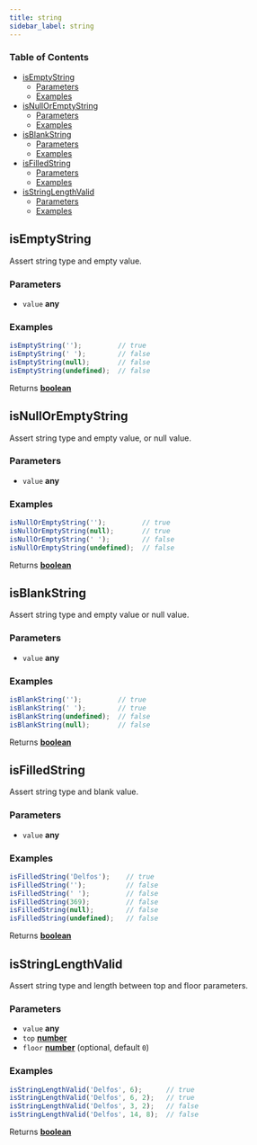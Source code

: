 ```yaml
---
title: string
sidebar_label: string
---
```

<!-- Generated by documentation.js. Update this documentation by updating the source code. -->

### Table of Contents

-   [isEmptyString][1]
    -   [Parameters][2]
    -   [Examples][3]
-   [isNullOrEmptyString][4]
    -   [Parameters][5]
    -   [Examples][6]
-   [isBlankString][7]
    -   [Parameters][8]
    -   [Examples][9]
-   [isFilledString][10]
    -   [Parameters][11]
    -   [Examples][12]
-   [isStringLengthValid][13]
    -   [Parameters][14]
    -   [Examples][15]

## isEmptyString

Assert string type and empty value.

### Parameters

-   `value` **any** 

### Examples

```javascript
isEmptyString('');         // true
isEmptyString(' ');        // false
isEmptyString(null);       // false
isEmptyString(undefined);  // false
```

Returns **[boolean][16]** 

## isNullOrEmptyString

Assert string type and empty value, or null value.

### Parameters

-   `value` **any** 

### Examples

```javascript
isNullOrEmptyString('');         // true
isNullOrEmptyString(null);       // true
isNullOrEmptyString(' ');        // false
isNullOrEmptyString(undefined);  // false
```

Returns **[boolean][16]** 

## isBlankString

Assert string type and empty value or null value.

### Parameters

-   `value` **any** 

### Examples

```javascript
isBlankString('');         // true
isBlankString(' ');        // true
isBlankString(undefined);  // false
isBlankString(null);       // false
```

Returns **[boolean][16]** 

## isFilledString

Assert string type and blank value.

### Parameters

-   `value` **any** 

### Examples

```javascript
isFilledString('Delfos');    // true
isFilledString('');          // false
isFilledString(' ');         // false
isFilledString(369);         // false
isFilledString(null);        // false
isFilledString(undefined);   // false
```

Returns **[boolean][16]** 

## isStringLengthValid

Assert string type and length between top and floor parameters.

### Parameters

-   `value` **any** 
-   `top` **[number][17]** 
-   `floor` **[number][17]**  (optional, default `0`)

### Examples

```javascript
isStringLengthValid('Delfos', 6);      // true
isStringLengthValid('Delfos', 6, 2);   // true
isStringLengthValid('Delfos', 3, 2);   // false
isStringLengthValid('Delfos', 14, 8);  // false
```

Returns **[boolean][16]** 

[1]: #isemptystring

[2]: #parameters

[3]: #examples

[4]: #isnulloremptystring

[5]: #parameters-1

[6]: #examples-1

[7]: #isblankstring

[8]: #parameters-2

[9]: #examples-2

[10]: #isfilledstring

[11]: #parameters-3

[12]: #examples-3

[13]: #isstringlengthvalid

[14]: #parameters-4

[15]: #examples-4

[16]: https://developer.mozilla.org/docs/Web/JavaScript/Reference/Global_Objects/Boolean

[17]: https://developer.mozilla.org/docs/Web/JavaScript/Reference/Global_Objects/Number
